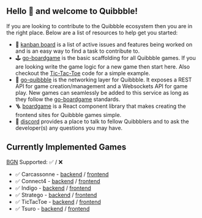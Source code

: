 ## Hello 👋 and welcome to Quibbble!

If you are looking to contribute to the Quibbble ecosystem then you are in the right place. Below are a list of resources to help get you started:
- 📘 [kanban board](https://github.com/orgs/quibbble/projects/3) is a list of active issues and features being worked on and is an easy way to find a task to contribute to. 
- 🕹 [go-boardgame](https://github.com/quibbble/go-boardgame) is the basic scaffolding for all Quibbble games. If you are looking write the game logic for a new game then start here. Also checkout the [Tic-Tac-Toe](https://github.com/quibbble/go-boardgame/tree/main/examples/tictactoe) code for a simple example.
- 🚀 [go-quibbble](https://github.com/quibbble/go-quibbble) is the networking layer for Quibbble. It exposes a REST API for game creation/management and a Websockets API for game play. New games can seamlessly be added to this service as long as they follow the [go-boardgame](https://github.com/quibbble/go-boardgame) standards.
- 🪜 [boardgame](https://github.com/quibbble/boardgame) is a React component library that makes creating the frontend sites for Quibbble games simple. 
- 💬 [discord](https://discord.gg/VKvjutuhUp) provides a place to talk to fellow Quibbblers and to ask the developer(s) any questions you may have.

## Currently Implemented Games
[BGN](https://github.com/quibbble/go-boardgame/tree/main/pkg/bgn#board-game-notation---bgn) Supported: ✅ / ❌

- ✅ Carcassonne - [backend](https://github.com/quibbble/go-carcassonne) / [frontend](https://github.com/quibbble/carcassonne)
- ✅ Connect4 - [backend](https://github.com/quibbble/go-connect4) / [frontend](https://github.com/quibbble/connect4)
- ✅ Indigo - [backend](https://github.com/quibbble/go-indigo) / [frontend](https://github.com/quibbble/indigo)
- ✅ Stratego - [backend](https://github.com/quibbble/go-stratego) / [frontend](https://github.com/quibbble/stratego)
- ✅ TicTacToe - [backend](https://github.com/quibbble/go-boardgame/tree/main/examples/tictactoe) / [frontend](https://github.com/quibbble/tictactoe)
- ✅ Tsuro - [backend](https://github.com/quibbble/go-tsuro) / [frontend](https://github.com/quibbble/tsuro)
